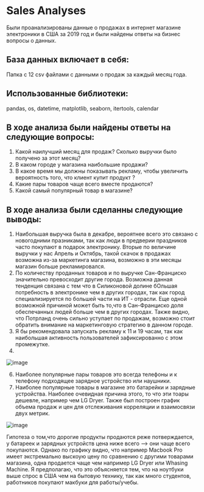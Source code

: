 # Sales Analyses
Были проанализированы данные о продажах в интернет магазине электроники в США за 2019 год и были найдены ответы на бизнес вопросы о данных. 

## База данных включает в себя:
Папка с 12 csv файлами с данными о продаж за каждый месяц года.
  
## Использованные библиотеки:
pandas, os, datetime, matplotlib, seaborn, itertools, calendar

## В ходе анализа были найдены ответы на следующие вопросы:

1. Какой наилучший месяц для продаж? Сколько выручки было получено за этот месяц?
2. В каком городе у магазина наибольшие продажи?
3. В какое время мы должны показывать рекламу, чтобы увеличить вероятность того, что клиент купит продукт ?
4. Какие пары товаров чаще всего вместе продаются?
5. Какой самый популярный товар в магазине?
## В ходе анализа были сделанны следующие выводы:
1. Наибольшая выручка была в декабре, вероятнее всего это связано с новогодними празниками, так как люди в предверии праздников часто покупают в подарок электронику. Вторые по величине выручки у нас Апрель и Октябрь, такой скачок в продажах возможна из-за маркетинга магазина, возможно в эти месяцы магазин больше рекламировался.
2. По количеству проданных товаров и по выручке Сан-Франциско значительно превосходит другие города. Возможна данная тенденция связана с тем что в Силиконовой долине бОльшая потребность в электронике чем в других городах, так как город специализируется по большей части на ИТ - отрасли. Еще одной возможной причиной может быть то,что в Сан-Франциско доля обеспечанных людей больше чем в других городах. Также видно, что Потрланд очень сильно уступает по продажам, возможно стоит обратить внимание на маркетинговую стратегию в данном городе.
3. Я бы рекомендовала запускать рекламу к 11 и 19 часам, так как наибольшая активность пользователей зафиксированно с этом промежутке.
4. 
 ![image](https://github.com/azizabobojonova/sales_analyses/assets/157654767/d51b3be9-16ff-402b-b273-8128a268b44a)

6. Наиболее популярные пары товаров это всегда телефоны и к телефону подходящее зарядное устройство или наушники.
7. Наиболее популярные товары в магазине это батарейки и зарядные устройства. Наиболее очевидная причина этого, то что эти тоары дешевле, например чем LG Dryer. Также был построен график объема продаж и цен для отслеживания корреляции и взаимосвязи двух метрик.

 ![image](https://github.com/azizabobojonova/sales_analyses/assets/157654767/540b6049-8d14-4186-b699-4a85f6856b72)

Гипотеза о том,что дорогие продукты продаются реже потверждается, у батареек и зарядных устройств цена ниже всего --> они чаще всего покупаются. Однако по графику видно, что например Macbook Pro имеет экстремально выскоую цену по сравнению с другими товарами магазина, одна продается чаще чем например LG Dryer или Whasing Machine. Я предполагаю, что это объясняется тем, что на ноутбуки выше спрос в США чем на бытовую технику, так как много студентов, работников покупают макбуки для работы/учебы.
   
